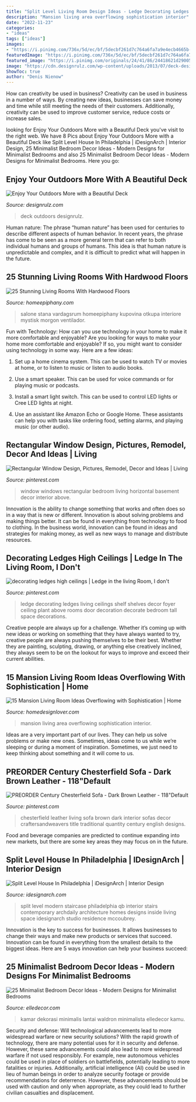 ```yaml
---
title: "Split Level Living Room Design Ideas - Ledge Decorating Ledges Living Ceilings Shelf Shelves Decor Foyer Ceiling Plant Above Rooms Door Decoration Decorate Bedroom Tall Space Decorations"
description: "Mansion living area overflowing sophistication interior"
date: "2022-11-23"
categories:
- "ideas"
tags: ["ideas"]
images:
- "https://i.pinimg.com/736x/5d/ec/bf/5decbf261d7c764a6fa7a9e4ecb4665b--ledge-decorations-decorating-ledges.jpg?b=t"
featuredImage: "https://i.pinimg.com/736x/5d/ec/bf/5decbf261d7c764a6fa7a9e4ecb4665b--ledge-decorations-decorating-ledges.jpg?b=t"
featured_image: "https://i.pinimg.com/originals/24/41/86/24418621d29005b67b8f2a267f43c336.jpg"
image: "https://cdn.designrulz.com/wp-content/uploads/2013/07/deck-designrulz-21.jpg"
ShowToc: true
author: "Denis Nienow"
---
```



How can creativity be used in business?
Creativity can be used in business in a number of ways. By creating new ideas, businesses can save money and time while still meeting the needs of their customers. Additionally, creativity can be used to improve customer service, reduce costs or increase sales.

	

		
looking for Enjoy Your Outdoors More with a Beautiful Deck you've visit to the right web. We have 8 Pics about Enjoy Your Outdoors More with a Beautiful Deck like Split Level House In Philadelphia | iDesignArch | Interior Design, 25 Minimalist Bedroom Decor Ideas - Modern Designs for Minimalist Bedrooms and also 25 Minimalist Bedroom Decor Ideas - Modern Designs for Minimalist Bedrooms. Here you go:
		
    
## Enjoy Your Outdoors More With A Beautiful Deck

<img loading=lazy src="https://cdn.designrulz.com/wp-content/uploads/2013/07/deck-designrulz-21.jpg" onerror="this.onerror=null;this.src='https://tse1.mm.bing.net/th?id=OIP.4LrcLY0nJkiyRKmgFJ87twHaJJ&amp;pid=15.1';" alt="Enjoy Your Outdoors More with a Beautiful Deck">

_Source: designrulz.com_

>deck outdoors designrulz. 

	

Human nature:
The phrase “human nature” has been used for centuries to describe different aspects of human behavior. In recent years, the phrase has come to be seen as a more general term that can refer to both individual humans and groups of humans. This idea is that human nature is unpredictable and complex, and it is difficult to predict what will happen in the future.

    
## 25 Stunning Living Rooms With Hardwood Floors

<img loading=lazy src="https://homeepiphany.com/wp-content/uploads/2015/06/25-Stunning-Living-Rooms-With-Hardwood-Floors-3.jpg" onerror="this.onerror=null;this.src='https://tse3.mm.bing.net/th?id=OIP.hYZmnvbD1OCbmnrfF5vojwHaE7&amp;pid=15.1';" alt="25 Stunning Living Rooms With Hardwood Floors">

_Source: homeepiphany.com_

>salone stana vardagsrum homeepiphany kupovina otkupa interiore mystisk morgon ventilador. 

	

Fun with Technology: How can you use technology in your home to make it more comfortable and enjoyable?
Are you looking for ways to make your home more comfortable and enjoyable? If so, you might want to consider using technology in some way. Here are a few ideas:
1. Set up a home cinema system. This can be used to watch TV or movies at home, or to listen to music or listen to audio books.

2. Use a smart speaker. This can be used for voice commands or for playing music or podcasts.

3. Install a smart light switch. This can be used to control LED lights or Cree LED lights at night.

4. Use an assistant like Amazon Echo or Google Home. These assistants can help you with tasks like ordering food, setting alarms, and playing music (or other audio).

    
## Rectangular Window Design, Pictures, Remodel, Decor And Ideas | Living

<img loading=lazy src="https://i.pinimg.com/originals/24/41/86/24418621d29005b67b8f2a267f43c336.jpg" onerror="this.onerror=null;this.src='https://tse1.mm.bing.net/th?id=OIP.BXpmUY51idsxcZ-1vHtXSQHaJ4&amp;pid=15.1';" alt="Rectangular Window Design, Pictures, Remodel, Decor and Ideas | Living">

_Source: pinterest.com_

>window windows rectangular bedroom living horizontal basement decor interior above. 

	

Innovation is the ability to change something that works and often does so in a way that is new or different. Innovation is about solving problems and making things better. It can be found in everything from technology to food to clothing. In the business world, innovation can be found in ideas and strategies for making money, as well as new ways to manage and distribute resources.

    
## Decorating Ledges High Ceilings | Ledge In The Living Room, I Don&#039;t

<img loading=lazy src="https://i.pinimg.com/736x/5d/ec/bf/5decbf261d7c764a6fa7a9e4ecb4665b--ledge-decorations-decorating-ledges.jpg?b=t" onerror="this.onerror=null;this.src='https://tse2.mm.bing.net/th?id=OIP.NrLLkgFKi0gCgR_UKy8ZsgHaJ4&amp;pid=15.1';" alt="decorating ledges high ceilings | Ledge in the living Room, I don&#039;t">

_Source: pinterest.com_

>ledge decorating ledges living ceilings shelf shelves decor foyer ceiling plant above rooms door decoration decorate bedroom tall space decorations. 

	

Creative people are always up for a challenge. Whether it’s coming up with new ideas or working on something that they have always wanted to try, creative people are always pushing themselves to be their best. Whether they are painting, sculpting, drawing, or anything else creatively inclined, they always seem to be on the lookout for ways to improve and exceed their current abilities.

    
## 15 Mansion Living Room Ideas Overflowing With Sophistication | Home

<img loading=lazy src="https://homedesignlover.com/wp-content/uploads/2014/04/6-fontana.jpg" onerror="this.onerror=null;this.src='https://tse4.mm.bing.net/th?id=OIP.FtW3vhvKlkZb4VOEu2qCiAHaFN&amp;pid=15.1';" alt="15 Mansion Living Room Ideas Overflowing with Sophistication | Home">

_Source: homedesignlover.com_

>mansion living area overflowing sophistication interior. 

	

Ideas are a very important part of our lives. They can help us solve problems or make new ones. Sometimes, ideas come to us while we’re sleeping or during a moment of inspiration. Sometimes, we just need to keep thinking about something and it will come to us.

    
## PREORDER Century Chesterfield Sofa - Dark Brown Leather - 118&quot;Default

<img loading=lazy src="https://i.pinimg.com/736x/64/aa/69/64aa69a2821fd347531258114473c2a6--chesterfield-living-room-leather-chesterfield.jpg" onerror="this.onerror=null;this.src='https://tse1.mm.bing.net/th?id=OIP.itqMoMZHehWf4BrabQxfJwHaF9&amp;pid=15.1';" alt="PREORDER Century Chesterfield Sofa - Dark Brown Leather - 118&quot;Default">

_Source: pinterest.com_

>chesterfield leather living sofa brown dark interior sofas decor craftersandweavers title traditional quantity century english designs. 

	

Food and beverage companies are predicted to continue expanding into new markets, but there are some key areas they may focus on in the future.

    
## Split Level House In Philadelphia | IDesignArch | Interior Design

<img loading=lazy src="http://www.idesignarch.com/wp-content/uploads/Split-Level-House_9.jpg" onerror="this.onerror=null;this.src='https://tse2.mm.bing.net/th?id=OIP.hosxgpO3cxOY8AN4FRjYLAHaJ4&amp;pid=15.1';" alt="Split Level House In Philadelphia | iDesignArch | Interior Design">

_Source: idesignarch.com_

>split level modern staircase philadelphia qb interior stairs contemporary archdaily architecture homes designs inside living space idesignarch studio residence mccoubrey. 

	

Innovation is the key to success for businesses. It allows businesses to change their ways and make new products or services that succeed. Innovation can be found in everything from the smallest details to the biggest ideas. Here are 5 ways innovation can help your business succeed: 

    
## 25 Minimalist Bedroom Decor Ideas - Modern Designs For Minimalist Bedrooms

<img loading=lazy src="https://hips.hearstapps.com/hmg-prod.s3.amazonaws.com/images/minimalistrooms11-1498582637.jpg?crop=1xw:1xh;center,top&amp;resize=768:*" onerror="this.onerror=null;this.src='https://tse3.mm.bing.net/th?id=OIP.eg6w6XdnDnrca0VEzZARzAHaJ4&amp;pid=15.1';" alt="25 Minimalist Bedroom Decor Ideas - Modern Designs for Minimalist Bedrooms">

_Source: elledecor.com_

>kamar dekorasi minimalis lantai waldron minimalista elledecor kamu. 

	

Security and defense: Will technological advancements lead to more widespread warfare or new security solutions?
With the rapid growth of technology, there are many potential uses for it in security and defense. However, these same advancements could also lead to more widespread warfare if not used responsibly. For example, new autonomous vehicles could be used in place of soldiers on battlefields, potentially leading to more fatalities or injuries. Additionally, artificial intelligence (AI) could be used in lieu of human beings in order to analyze security footage or provide recommendations for deterrence. However, these advancements should be used with caution and only when appropriate, as they could lead to further civilian casualties and displacement.

